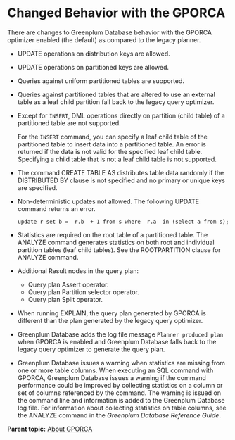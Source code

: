 # Changed Behavior with the GPORCA 

There are changes to Greenplum Database behavior with the GPORCA optimizer enabled \(the default\) as compared to the legacy planner.

-   UPDATE operations on distribution keys are allowed.
-   UPDATE operations on partitioned keys are allowed.
-   Queries against uniform partitioned tables are supported.
-   Queries against partitioned tables that are altered to use an external table as a leaf child partition fall back to the legacy query optimizer.
-   Except for `INSERT`, DML operations directly on partition \(child table\) of a partitioned table are not supported.

    For the `INSERT` command, you can specify a leaf child table of the partitioned table to insert data into a partitioned table. An error is returned if the data is not valid for the specified leaf child table. Specifying a child table that is not a leaf child table is not supported.

-   The command CREATE TABLE AS distributes table data randomly if the DISTRIBUTED BY clause is not specified and no primary or unique keys are specified.
-   Non-deterministic updates not allowed. The following UPDATE command returns an error.

    ```
    update r set b =  r.b  + 1 from s where  r.a  in (select a from s);
    ```

-   Statistics are required on the root table of a partitioned table. The ANALYZE command generates statistics on both root and individual partition tables \(leaf child tables\). See the ROOTPARTITION clause for ANALYZE command.
-   Additional Result nodes in the query plan:
    -   Query plan Assert operator.
    -   Query plan Partition selector operator.
    -   Query plan Split operator.
-   When running EXPLAIN, the query plan generated by GPORCA is different than the plan generated by the legacy query optimizer.
-   Greenplum Database adds the log file message `Planner produced plan` when GPORCA is enabled and Greenplum Database falls back to the legacy query optimizer to generate the query plan.
-   Greenplum Database issues a warning when statistics are missing from one or more table columns. When executing an SQL command with GPORCA, Greenplum Database issues a warning if the command performance could be improved by collecting statistics on a column or set of columns referenced by the command. The warning is issued on the command line and information is added to the Greenplum Database log file. For information about collecting statistics on table columns, see the ANALYZE command in the *Greenplum Database Reference Guide*.

**Parent topic:** [About GPORCA](../../query/topics/query-piv-optimizer.html)

